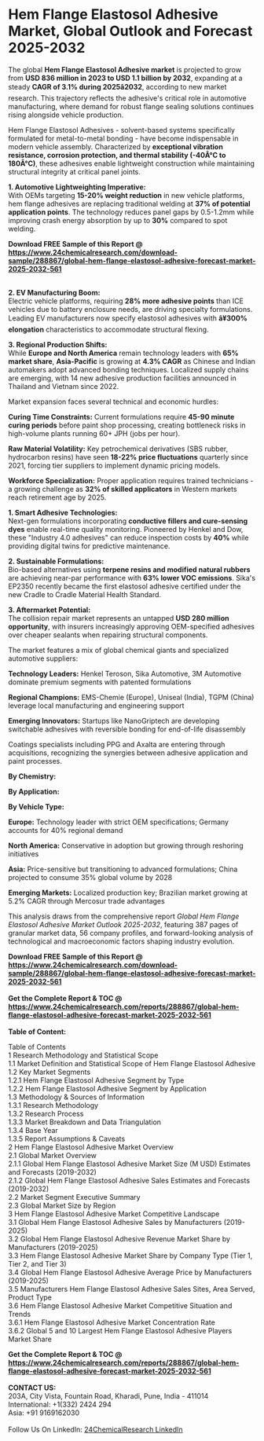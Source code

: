 <h1>Hem Flange Elastosol Adhesive Market, Global Outlook and Forecast 2025-2032</h1><p>The global <strong>Hem Flange Elastosol Adhesive market</strong> is projected to grow from <strong>USD 836 million in 2023 to USD 1.1 billion by 2032</strong>, expanding at a steady <strong>CAGR of 3.1% during 2025â2032</strong>, according to new market research. This trajectory reflects the adhesive's critical role in automotive manufacturing, where demand for robust flange sealing solutions continues rising alongside vehicle production.</p><p>Hem Flange Elastosol Adhesives - solvent-based systems specifically formulated for metal-to-metal bonding - have become indispensable in modern vehicle assembly. Characterized by <strong>exceptional vibration resistance, corrosion protection, and thermal stability (-40Â°C to 180Â°C)</strong>, these adhesives enable lightweight construction while maintaining structural integrity at critical panel joints.</p><p><strong>1. Automotive Lightweighting Imperative:</strong><br>
With OEMs targeting <strong>15-20% weight reduction</strong> in new vehicle platforms, hem flange adhesives are replacing traditional welding at <strong>37% of potential application points</strong>. The technology reduces panel gaps by 0.5-1.2mm while improving crash energy absorption by up to <strong>30%</strong> compared to spot welding.</p><div><b>Download FREE Sample of this Report @ 
            <a href="https://www.24chemicalresearch.com/download-sample/288867/global-hem-flange-elastosol-adhesive-forecast-market-2025-2032-561">
            https://www.24chemicalresearch.com/download-sample/288867/global-hem-flange-elastosol-adhesive-forecast-market-2025-2032-561</a></b></div><br><p><strong>2. EV Manufacturing Boom:</strong><br>
Electric vehicle platforms, requiring <strong>28% more adhesive points</strong> than ICE vehicles due to battery enclosure needs, are driving specialty formulations. Leading EV manufacturers now specify elastosol adhesives with <strong>â¥300% elongation</strong> characteristics to accommodate structural flexing.</p><p><strong>3. Regional Production Shifts:</strong><br>
While <strong>Europe and North America</strong> remain technology leaders with <strong>65% market share</strong>, <strong>Asia-Pacific</strong> is growing at <strong>4.3% CAGR</strong> as Chinese and Indian automakers adopt advanced bonding techniques. Localized supply chains are emerging, with 14 new adhesive production facilities announced in Thailand and Vietnam since 2022.</p><p>Market expansion faces several technical and economic hurdles:</p><p><strong>Curing Time Constraints:</strong> Current formulations require <strong>45-90 minute curing periods</strong> before paint shop processing, creating bottleneck risks in high-volume plants running 60+ JPH (jobs per hour).</p><p><strong>Raw Material Volatility:</strong> Key petrochemical derivatives (SBS rubber, hydrocarbon resins) have seen <strong>18-22% price fluctuations</strong> quarterly since 2021, forcing tier suppliers to implement dynamic pricing models.</p><p><strong>Workforce Specialization:</strong> Proper application requires trained technicians - a growing challenge as <strong>32% of skilled applicators</strong> in Western markets reach retirement age by 2025.</p><p><strong>1. Smart Adhesive Technologies:</strong><br>
Next-gen formulations incorporating <strong>conductive fillers and cure-sensing dyes</strong> enable real-time quality monitoring. Pioneered by Henkel and Dow, these "Industry 4.0 adhesives" can reduce inspection costs by <strong>40%</strong> while providing digital twins for predictive maintenance.</p><p><strong>2. Sustainable Formulations:</strong><br>
Bio-based alternatives using <strong>terpene resins and modified natural rubbers</strong> are achieving near-par performance with <strong>63% lower VOC emissions</strong>. Sika's EP2350 recently became the first elastosol adhesive certified under the new Cradle to Cradle Material Health Standard.</p><p><strong>3. Aftermarket Potential:</strong><br>
The collision repair market represents an untapped <strong>USD 280 million opportunity</strong>, with insurers increasingly approving OEM-specified adhesives over cheaper sealants when repairing structural components.</p><p>The market features a mix of global chemical giants and specialized automotive suppliers:</p><p><strong>Technology Leaders:</strong> Henkel Teroson, Sika Automotive, 3M Automotive dominate premium segments with patented formulations</p><p><strong>Regional Champions:</strong> EMS-Chemie (Europe), Uniseal (India), TGPM (China) leverage local manufacturing and engineering support</p><p><strong>Emerging Innovators:</strong> Startups like NanoGriptech are developing switchable adhesives with reversible bonding for end-of-life disassembly</p><p>Coatings specialists including PPG and Axalta are entering through acquisitions, recognizing the synergies between adhesive application and paint processes.</p><p><strong>By Chemistry:</strong></p><p><strong>By Application:</strong></p><p><strong>By Vehicle Type:</strong></p><p><strong>Europe:</strong> Technology leader with strict OEM specifications; Germany accounts for 40% regional demand</p><p><strong>North America:</strong> Conservative in adoption but growing through reshoring initiatives</p><p><strong>Asia:</strong> Price-sensitive but transitioning to advanced formulations; China projected to consume 35% global volume by 2028</p><p><strong>Emerging Markets:</strong> Localized production key; Brazilian market growing at 5.2% CAGR through Mercosur trade advantages</p><p>This analysis draws from the comprehensive report <em>Global Hem Flange Elastosol Adhesive Market Outlook 2025-2032</em>, featuring 387 pages of granular market data, 56 company profiles, and forward-looking analysis of technological and macroeconomic factors shaping industry evolution.</p><div><b>Download FREE Sample of this Report @ 
            <a href="https://www.24chemicalresearch.com/download-sample/288867/global-hem-flange-elastosol-adhesive-forecast-market-2025-2032-561">
            https://www.24chemicalresearch.com/download-sample/288867/global-hem-flange-elastosol-adhesive-forecast-market-2025-2032-561</a></b></div><br><div><b>Get the Complete Report & TOC @ 
            <a href="https://www.24chemicalresearch.com/reports/288867/global-hem-flange-elastosol-adhesive-forecast-market-2025-2032-561">
            https://www.24chemicalresearch.com/reports/288867/global-hem-flange-elastosol-adhesive-forecast-market-2025-2032-561</a></b></div><br>
            <b>Table of Content:</b><p>Table of Contents<br />
1 Research Methodology and Statistical Scope<br />
1.1 Market Definition and Statistical Scope of Hem Flange Elastosol Adhesive<br />
1.2 Key Market Segments<br />
1.2.1 Hem Flange Elastosol Adhesive Segment by Type<br />
1.2.2 Hem Flange Elastosol Adhesive Segment by Application<br />
1.3 Methodology & Sources of Information<br />
1.3.1 Research Methodology<br />
1.3.2 Research Process<br />
1.3.3 Market Breakdown and Data Triangulation<br />
1.3.4 Base Year<br />
1.3.5 Report Assumptions & Caveats<br />
2 Hem Flange Elastosol Adhesive Market Overview<br />
2.1 Global Market Overview<br />
2.1.1 Global Hem Flange Elastosol Adhesive Market Size (M USD) Estimates and Forecasts (2019-2032)<br />
2.1.2 Global Hem Flange Elastosol Adhesive Sales Estimates and Forecasts (2019-2032)<br />
2.2 Market Segment Executive Summary<br />
2.3 Global Market Size by Region<br />
3 Hem Flange Elastosol Adhesive Market Competitive Landscape<br />
3.1 Global Hem Flange Elastosol Adhesive Sales by Manufacturers (2019-2025)<br />
3.2 Global Hem Flange Elastosol Adhesive Revenue Market Share by Manufacturers (2019-2025)<br />
3.3 Hem Flange Elastosol Adhesive Market Share by Company Type (Tier 1, Tier 2, and Tier 3)<br />
3.4 Global Hem Flange Elastosol Adhesive Average Price by Manufacturers (2019-2025)<br />
3.5 Manufacturers Hem Flange Elastosol Adhesive Sales Sites, Area Served, Product Type<br />
3.6 Hem Flange Elastosol Adhesive Market Competitive Situation and Trends<br />
3.6.1 Hem Flange Elastosol Adhesive Market Concentration Rate<br />
3.6.2 Global 5 and 10 Largest Hem Flange Elastosol Adhesive Players Market Share </p><div><b>Get the Complete Report & TOC @ 
            <a href="https://www.24chemicalresearch.com/reports/288867/global-hem-flange-elastosol-adhesive-forecast-market-2025-2032-561">
            https://www.24chemicalresearch.com/reports/288867/global-hem-flange-elastosol-adhesive-forecast-market-2025-2032-561</a></b></div><br><b>CONTACT US:</b><br>
            203A, City Vista, Fountain Road, Kharadi, Pune, India - 411014<br>
            International: +1(332) 2424 294<br>
            Asia: +91 9169162030 <br><br>
            Follow Us On LinkedIn: <a href="https://www.linkedin.com/company/24chemicalresearch/">24ChemicalResearch LinkedIn</a>